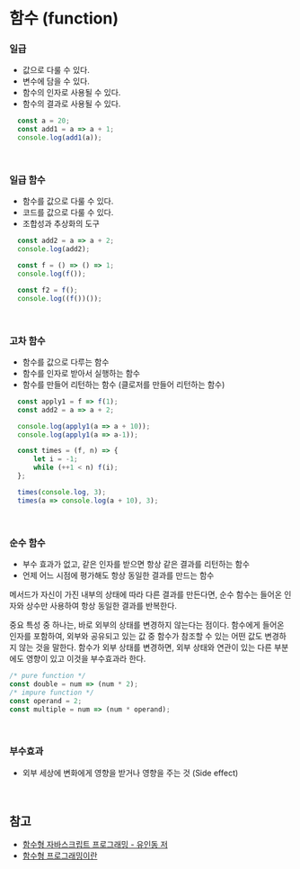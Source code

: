 # 함수 (function) 

### 일급
 - 값으로 다룰 수 있다.
 - 변수에 담을 수 있다.
 - 함수의 인자로 사용될 수 있다.
 - 함수의 결과로 사용될 수 있다.

```javascript
  const a = 20;
  const add1 = a => a + 1;
  console.log(add1(a));
```
<br/>    

### 일급 함수
 - 함수를 값으로 다룰 수 있다.
 - 코드를 값으로 다룰 수 있다.
 - 조합성과 추상화의 도구

```javascript
  const add2 = a => a + 2;
  console.log(add2);

  const f = () => () => 1;
  console.log(f());

  const f2 = f();
  console.log((f())());
```
<br/>  

### 고차 함수
 - 함수를 값으로 다루는 함수
 - 함수를 인자로 받아서 실행하는 함수
 - 함수를 만들어 리턴하는 함수 (클로저를 만들어 리턴하는 함수)

```javascript
  const apply1 = f => f(1);
  const add2 = a => a + 2;

  console.log(apply1(a => a + 10));
  console.log(apply1(a => a-1));

  const times = (f, n) => {
      let i = -1;
      while (++1 < n) f(i);
  };

  times(console.log, 3);
  times(a => console.log(a + 10), 3);
```
        
<br/>

### 순수 함수
 - 부수 효과가 없고, 같은 인자를 받으면 항상 같은 결과를 리턴하는 함수
 - 언제 어느 시점에 평가해도 항상 동일한 결과를 만드는 함수

메서드가 자신이 가진 내부의 상태에 따라 다른 결과를 만든다면, 순수 함수는 들어온 인자와 상수만 사용하여 항상 동일한 결과를 반복한다.

중요 특성 중 하나는, 바로 외부의 상태를 변경하지 않는다는 점이다. 함수에게 들어온 인자를 포함하여, 외부와 공유되고 있는 값 중 함수가 참조할 수 있는 어떤 값도 변경하지 않는 것을 말한다. 함수가 외부 상태를 변경하면, 외부 상태와 연관이 있는 다른 부분에도 영향이 있고 이것을 부수효과라 한다.

```javascript
/* pure function */
const double = num => (num * 2);
/* impure function */
const operand = 2;
const multiple = num => (num * operand);
```

<br/>

### 부수효과
 - 외부 세상에 변화에게 영향을 받거나 영향을 주는 것 (Side effect)

<br/>

## 참고

- [함수형 자바스크립트 프로그래밍 - 유인동 저](https://book.naver.com/bookdb/book_detail.nhn?bid=12800140)
- [함수형 프로그래밍이란](https://medium.com/korbit-engineering/%ED%95%A8%EC%88%98%ED%98%95-%ED%94%84%EB%A1%9C%EA%B7%B8%EB%9E%98%EB%B0%8D%EC%9D%B4%EB%9E%80-e7f7b052411f)
    









